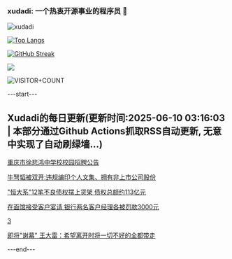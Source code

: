 ### xudadi: 一个热衷开源事业的程序员 👋

![xudadi](https://github-readme-stats-git-masterorgs-github-readme-stats-team.vercel.app/api?username=xudadi)

[![Top Langs](https://github-readme-stats.vercel.app/api/top-langs/?username=xudadi)](https://github.com/anuraghazra/github-readme-stats)

[![GitHub Streak](https://streak-stats.demolab.com?user=xudadi&locale=zh_Hans)](https://git.io/streak-stats)

![](https://raw.githubusercontent.com/xudadi/xudadi/main/assets/github-contribution-grid-snake.svg)

![VISITOR+COUNT](https://komarev.com/ghpvc/?username=xudadi&label=VISITOR+COUNT)


---start---

## Xudadi的每日更新(更新时间:2025-06-10 03:16:03 | 本部分通过Github Actions抓取RSS自动更新, 无意中实现了自动刷绿墙...)

[重庆市徐悲鸿中学校校园招聘公告](https://www.gongkaoleida.com/article/2441281)

[牛弩韬被双开:违规编印个人文集、拥有非上市公司股份](https://m.163.com/news/article/K1L3KCJC0512D3VJ.html)

["恒大系"12笔不良债权摆上货架 债权总额约113亿元](https://m.163.com/news/article/K1KV3OAD0514R9P4.html)

[在面馆接受客户宴请 银行两名客户经理各被罚款3000元](https://m.163.com/news/article/K1KPUI910534P59R.html)

[3](https://m.163.com/touch/news/sub/domestic)

[即将"谢幕" 王大雷：希望离开时将一切不好的全都带走](https://m.163.com/news/article/K1KR1E5J0514R9OJ.html)

---end---
